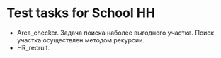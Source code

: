 # Test tasks for School HH

- Area_checker. Задача поиска наболее выгодного участка. Поиск участка осуществлен методом рекурсии.
- HR_recruit.